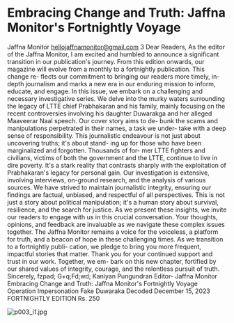# Embracing Change and Truth: Jaffna Monitor's Fortnightly Voyage

Jaffna Monitor
hellojaffnamonitor@gmail.com
3
Dear Readers,
As the editor of the Jaffna Monitor, I am excited and humbled to announce a 
significant transition in our publication's journey. From this edition onwards, our 
magazine will evolve from a monthly to a fortnightly publication. This change re-
flects our commitment to bringing our readers more timely, in-depth journalism 
and marks a new era in our enduring mission to inform, educate, and engage.
In this issue, we embark on a challenging and necessary investigative series. We 
delve into the murky waters surrounding the legacy of LTTE chief Prabhakaran 
and his family, mainly focusing on the recent controversies involving his daughter 
Duwarakga and her alleged Maaveerar Naal speech. Our cover story aims to de-
bunk the scams and manipulations perpetrated in their names, a task we under-
take with a deep sense of responsibility.
This journalistic endeavour is not just about uncovering truths; it's about stand-
ing up for those who have been marginalized and forgotten. Thousands of for-
mer LTTE fighters and civilians, victims of both the government and the LTTE, 
continue to live in dire poverty. It's a stark reality that contrasts sharply with the 
exploitation of Prabhakaran's legacy for personal gain.
Our investigation is extensive, involving interviews, on-ground research, and the 
analysis of various sources. We have strived to maintain journalistic integrity, 
ensuring our findings are factual, unbiased, and respectful of all perspectives. This 
is not just a story about political manipulation; it's a human story about survival, 
resilience, and the search for justice.
As we present these insights, we invite our readers to engage with us in this 
crucial conversation. Your thoughts, opinions, and feedback are invaluable as we 
navigate these complex issues together.
The Jaffna Monitor remains a voice for the voiceless, a platform for truth, and a 
beacon of hope in these challenging times. As we transition to a fortnightly publi-
cation, we pledge to bring you more frequent, impactful stories that matter.
Thank you for your continued support and trust in our work. Together, we em-
bark on this new chapter, fortified by our shared values of integrity, courage, and 
the relentless pursuit of truth.
Sincerely,
fzpad; G+q;Fd;wd;
Kaniyan Pungundran
Editor- Jaffna Monitor
Embracing Change and Truth: 
Jaffna Monitor's Fortnightly Voyage
Operation 
Impersonation
Fake Duwaraka Decoded
December 15, 2023
FORTNIGHTLY EDITION
Rs. 250

![p003_i1.jpg](images_out/003_embracing_change_and_truth_jaffna_monitors_fortnig/p003_i1.jpg)

